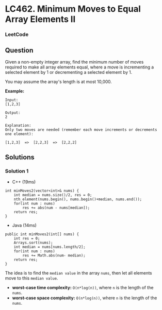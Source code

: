 # LC462. Minimum Moves to Equal Array Elements II

### LeetCode

## Question

Given a non-empty integer array, find the minimum number of moves required to make all array elements equal, where a move is incrementing a selected element by 1 or decrementing a selected element by 1.

You may assume the array's length is at most 10,000.

**Example:**
```
Input:
[1,2,3]

Output:
2

Explanation:
Only two moves are needed (remember each move increments or decrements one element):

[1,2,3]  =>  [2,2,3]  =>  [2,2,2]
```
## Solutions

### Solution 1

* C++ (19ms)
```
int minMoves2(vector<int>& nums) {
    int median = nums.size()/2, res = 0;
    nth_element(nums.begin(), nums.begin()+median, nums.end());
    for(int num : nums)
        res += abs(num - nums[median]);
    return res;
}
```

* Java (14ms)
```
public int minMoves2(int[] nums) {
    int res = 0;
    Arrays.sort(nums);
    int median = nums[nums.length/2];
    for(int num : nums)
        res += Math.abs(num- median);
    return res;
}
```

The idea is to find the `median value` in the array `nums`, then let all elements move to this `median value`.

* **worst-case time complexity:** `O(n*log(n))`, where `n` is the length of the `nums`.
* **worst-case space complexity:** `O(n*log(n))`, where `n` is the length of the `nums`.
